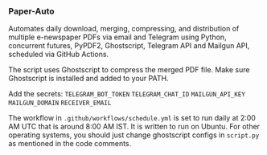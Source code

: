 ### Paper-Auto
	
Automates daily download, merging, compressing, and distribution of multiple e-newspaper PDFs via email and Telegram using Python, concurrent futures, PyPDF2, Ghostscript, Telegram API and Mailgun API, scheduled via GitHub Actions.
  
The script uses Ghostscript to compress the merged PDF file. Make sure Ghostscript is installed and added to your PATH.


Add the secrets:
`TELEGRAM_BOT_TOKEN` `TELEGRAM_CHAT_ID` `MAILGUN_API_KEY` `MAILGUN_DOMAIN` `RECEIVER_EMAIL`

The workflow in `.github/workflows/schedule.yml` is set to run daily at 2:00 AM UTC that is around 8:00 AM IST. It is written to run on Ubuntu. For other operating systems, you should just change ghostscript configs in `script.py` as mentioned in the code comments.



